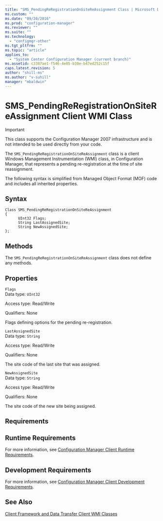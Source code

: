 ```yaml
---
title: "SMS_PendingReRegistrationOnSiteReAssignment Class | Microsoft Docs"
ms.custom: ""
ms.date: "09/20/2016"
ms.prod: "configuration-manager"
ms.reviewer: ""
ms.suite: ""
ms.technology:
  - "configmgr-other"
ms.tgt_pltfrm: ""
ms.topic: "article"
applies_to:
  - "System Center Configuration Manager (current branch)"
ms.assetid: c3387ae1-f546-4e05-b30e-b47ed252c15f
caps.latest.revision: 5
author: "shill-ms"
ms.author: "v-suhill"
manager: "mbaldwin"
---
```

# SMS_PendingReRegistrationOnSiteReAssignment Client WMI Class
> [!IMPORTANT]
>  This class supports the Configuration Manager 2007 infrastructure and is not intended to be used directly from your code.  

 The `SMS_PendingReRegistrationOnSiteReAssignment` class is a client Windows Management Instrumentation (WMI) class, in Configuration Manager, that represents a pending re-registration at the time of site reassignment.  

 The following syntax is simplified from Managed Object Format (MOF) code and includes all inherited properties.  

## Syntax  

```  
Class SMS_PendingReRegistrationOnSiteReAssignment  
{  
      UInt32 Flags;  
      String LastAssignedSite;  
      String NewAssignedSite;  
};  
```  

## Methods  
 The `SMS_PendingReRegistrationOnSiteReAssignment` class does not define any methods.  

## Properties  
 `Flags`  
 Data type: `UInt32`  

 Access type: Read/Write  

 Qualifiers: None  

 Flags defining options for the pending re-registration.  

 `LastAssignedSite`  
 Data type: `String`  

 Access type: Read/Write  

 Qualifiers: None  

 The site code of the last site that was assigned.  

 `NewAssignedSite`  
 Data type: `String`  

 Access type: Read/Write  

 Qualifiers: None  

 The site code of the new site being assigned.  

## Requirements  

## Runtime Requirements  
 For more information, see [Configuration Manager Client Runtime Requirements](../../../../../develop/core/reqs/client-runtime-requirements.md).  

## Development Requirements  
 For more information, see [Configuration Manager Client Development Requirements](../../../../../develop/core/reqs/client-development-requirements.md).  

## See Also  
 [Client Framework and Data Transfer Client WMI Classes](../../../../../develop/reference/core/clients/client-classes/client-framework-and-data-transfer-client-wmi-classes.md)
